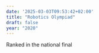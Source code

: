 ```yaml
---
date: '2025-03-03T09:53:42+02:00'
title: "Robotics Olympiad"
draft: false
year: "2020"
---
```

Ranked in the national final